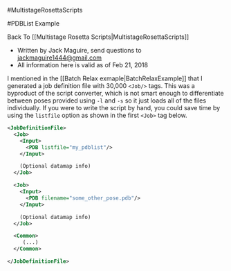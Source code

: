 #MultistageRosettaScripts

#PDBList Example

Back To [[Multistage Rosetta Scripts|MultistageRosettaScripts]]

- Written by Jack Maguire, send questions to jackmaguire1444@gmail.com
- All information here is valid as of Feb 21, 2018

I mentioned in the [[Batch Relax exmaple|BatchRelaxExample]] that I generated
a job definition file with 30,000 `<Job/>` tags.
This was a byproduct of the script converter, which is not smart enough to
differentiate between poses provided using `-l` and `-s` so it just loads
all of the files individually.
If you were to write the script by hand, you could save time by using the `listfile`
option as shown in the first `<Job>` tag below.

```xml
<JobDefinitionFile>
  <Job>
    <Input>
      <PDB listfile="my_pdblist"/>
    </Input>

    (Optional datamap info)
  </Job>

  <Job>
    <Input>
      <PDB filename="some_other_pose.pdb"/>
    </Input>

    (Optional datamap info)
  </Job>

  <Common>
     (...)
  </Common>

</JobDefinitionFile>
```